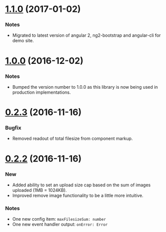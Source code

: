 <a name="1.1.0"></a>
# [1.1.0](https://github.com/andymeps/ng2-image-upload/compare/v1.0.0...v1.1.0) (2017-01-02)

### Notes

* Migrated to latest version of angular 2, ng2-bootstrap and angular-cli for demo site.

<a name="1.0.0"></a>
# [1.0.0](https://github.com/andymeps/ng2-image-upload/compare/v0.2.3...v1.0.0) (2016-12-02)

### Notes

* Bumped the version number to 1.0.0 as this library is now being used in production implementations.

<a name="0.2.3"></a>
# [0.2.3](https://github.com/andymeps/ng2-image-upload/compare/v0.2.2...v0.2.3) (2016-11-16)

### Bugfix

* Removed readout of total filesize from component markup.

<a name="0.2.2"></a>
# [0.2.2](https://github.com/andymeps/ng2-image-upload/compare/v0.2.1...v0.2.2) (2016-11-16)

### New

* Added ability to set an upload size cap based on the sum of images uploaded (1MB = 1024KB).
* Improved remove image functionality to be a little more intuitive.

### Notes

* One new config item: `maxFilesizeSum: number`
* One new event handler output: `onError: Error`
